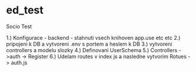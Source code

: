 # ed_test
Socio
Test

1.) Konfigurace - backend - stahnuti vsech knihoven app.use etc etc
2.) pripojeni k DB a vytvoreni .env s portem a heslem k DB
3.) vytvoreni controllers a modelu slozky
4.) Definovani UserSchema
5.) Controllers ->auth -> Register
6.) Udelam routes v index js a nasledne vytvorim Rotues -> auth.js